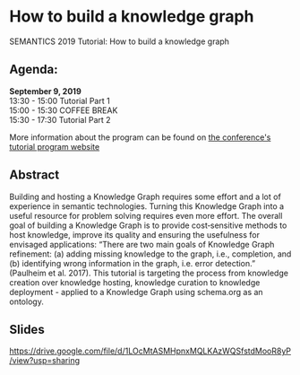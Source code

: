 # How to build a knowledge graph
SEMANTICS 2019 Tutorial: How to build a knowledge graph

## Agenda:
**September 9, 2019**  
13:30	- 15:00 Tutorial Part 1  
15:00 - 15:30	COFFEE BREAK  
15:30 - 17:30 Tutorial Part 2 

More information about the program can be found on [the conference's tutorial program website](http://semantics.cc/programme)

## Abstract
Building and hosting a Knowledge Graph requires some effort and a lot of experience in semantic technologies. Turning this Knowledge Graph into a useful resource for problem solving requires even more effort. The overall goal of building a Knowledge Graph is to provide cost‐sensitive methods to host knowledge, improve its quality and ensuring the usefulness for envisaged applications: “There are two main goals of Knowledge Graph refinement: (a) adding missing knowledge to the graph, i.e., completion, and (b) identifying wrong information in the graph, i.e. error detection.” (Paulheim et al. 2017). This tutorial is targeting the process from knowledge creation over knowledge hosting, knowledge curation to knowledge deployment - applied to a Knowledge Graph using schema.org as an ontology.

## Slides

https://drive.google.com/file/d/1LOcMtASMHpnxMQLKAzWQSfstdMooR8yP/view?usp=sharing